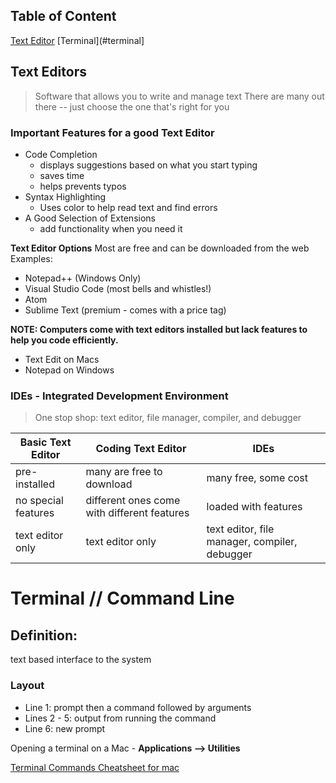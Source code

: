 ## Table of Content
[Text Editor](#text-editors)
[Terminal](#terminal]


## Text Editors
> Software that allows you to write and manage text
There are many out there -- just choose the one that's right for you

### Important Features for a good Text Editor
+ Code Completion
   + displays suggestions based on what you start typing
   + saves time
   + helps prevents typos
+ Syntax Highlighting
   + Uses color to help read text and find errors
+ A Good Selection of Extensions
  + add functionality when you need it

**Text Editor Options** 
Most are free and can be downloaded from the web
Examples:
 + Notepad++ (Windows Only)
 + Visual Studio Code (most bells and whistles!)
 + Atom
 + Sublime Text (premium - comes with a price tag)

**NOTE: Computers come with text editors installed but lack features to help you code efficiently.** 
 + Text Edit on Macs
 + Notepad on Windows


### IDEs - Integrated Development Environment
> One stop shop: text editor, file manager, compiler, and debugger  
  
    
      
      
|**Basic Text Editor** | **Coding Text Editor** | **IDEs**|
|-------------------|-----------------------|-------------|
|pre-installed | many are free to download | many free, some cost|
|no special features|different ones come with different features|loaded with features|
|text editor only | text editor only | text editor, file manager, compiler, debugger|




# Terminal // Command Line

## Definition:
text based interface to the system

### Layout
 + Line 1: prompt then a command followed by arguments
 + Lines 2 - 5: output from running the command
 + Line 6: new prompt


Opening a terminal on a Mac - **Applications --> Utilities**

[Terminal Commands Cheatsheet for mac](https://www.makeuseof.com/tag/mac-terminal-commands-cheat-sheet/)
